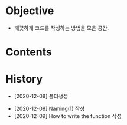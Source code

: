   Objective
=====

  * 깨끗하게 코드를 작성하는 방법을 모은 공간.
  

  Contents
=====


  History
=====

  * [2020-12-08] 폴더생성
  + [2020-12-08] Naming(1) 작성
  + [2020-12-09] How to write the function 작성
